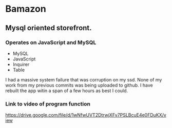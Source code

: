 # Bamazon
## Mysql oriented storefront.

### Operates on JavaScript and MySQL 
* MySQL
* JavaScript
* Inquirer
* Table

I had a massive system failure that was corruption on my ssd. None of my work from my previous commits was being uploaded to github. I have rebuilt the app witin a span of a few hours as best I could.

### Link to video of program function
https://drive.google.com/file/d/1wNfwUVT2DtrwjXFv7PSLBcuE4e0FDuKX/view
